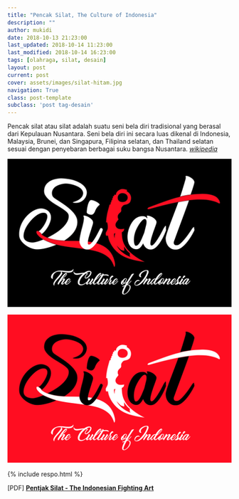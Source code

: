 ```yaml
---
title: "Pencak Silat, The Culture of Indonesia"
description: ""
author: mukidi
date: 2018-10-13 21:23:00
last_updated: 2018-10-14 11:23:00
last_modified: 2018-10-14 16:23:00
tags: [olahraga, silat, desain]
layout: post
current: post
cover: assets/images/silat-hitam.jpg
navigation: True
class: post-template
subclass: 'post tag-desain'
---
```


Pencak silat atau silat adalah suatu seni bela diri tradisional yang berasal dari Kepulauan Nusantara. Seni bela diri ini secara luas dikenal di Indonesia, Malaysia, Brunei, dan Singapura, Filipina selatan, dan Thailand selatan sesuai dengan penyebaran berbagai suku bangsa Nusantara. _[wikipedia](https://en.wikipedia.org/wiki/Pencak_Silat)_

![desain kaos hitam penccak silat](assets/images/silat-hitam.jpg)

![desain kaos merah penccak silat](assets/images/silat-merah.jpg)

{% include respo.html %}

[PDF] **[Pentjak Silat - The Indonesian Fighting Art](assets/pdf/Pentjak-Silat-The-Indonesian-Fighting-Art.pdf)**